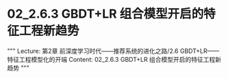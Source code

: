 # 02_2.6.3 GBDT+LR 组合模型开启的特征工程新趋势

"""
Lecture: 第2章 前深度学习时代——推荐系统的进化之路/2.6 GBDT+LR——特征工程模型化的开端
Content: 02_2.6.3 GBDT+LR 组合模型开启的特征工程新趋势
"""

